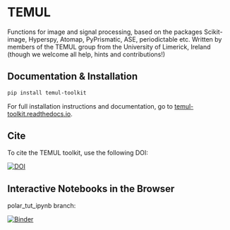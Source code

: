 # TEMUL
Functions for image and signal processing, based on the packages Scikit-image, Hyperspy, Atomap, PyPrismatic, ASE, periodictable etc. Written by members of the TEMUL group from the University of Limerick, Ireland (though we welcome all help, hints and contributions!)

## Documentation & Installation

```bash
pip install temul-toolkit
```

For full installation instructions and documentation, go to [temul-toolkit.readthedocs.io](https://temul-toolkit.readthedocs.io/en/latest/).

## Cite

To cite the TEMUL toolkit, use the following DOI:

[![DOI](https://www.zenodo.org/badge/203785298.svg)](https://www.zenodo.org/badge/latestdoi/203785298)


## Interactive Notebooks in the Browser

polar_tut_ipynb branch:

[![Binder](https://mybinder.org/badge_logo.svg)](https://mybinder.org/v2/gh/PinkShnack/TEMUL/polar_tut_ipynb)

<!--
Jupyter Notebooks and MyBinder allow us to analyse data in the browser without needing any downloads. The below "launch binder" button will allow you to analyse data published in the listed scientific papers in the "publication_examples" folder.

[![Binder](https://mybinder.org/badge_logo.svg)](https://mybinder.org/v2/gh/PinkShnack/TEMUL/master)

If the button does not work, try [this link instead](https://mybinder.org/v2/gh/PinkShnack/TEMUL/master). You also share this link with others for quick access.


| Publication Details   | Folder Location in TEMUL  |
| :------------------   | :-----------------------  |
| M. Hadjimichael *et al*, Metal-ferroelectric supercrystals with periodically curved metallic layers, 2020        | publication_examples/PTO_supercrystal_hadjimichael              |
-->